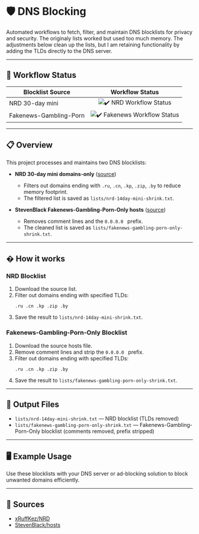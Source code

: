 
# 🛡️ DNS Blocking

Automated workflows to fetch, filter, and maintain DNS blocklists for privacy and security. The originaly lists worked but used too much memory. The adjustments below clean up the lists, but I am retaining functionality by adding the TLDs directly to the DNS server.

---

## 🚦 Workflow Status

| Blocklist Source | Workflow Status |
|------------------|:--------------:|
| NRD 30-day mini  | <img src="https://github.com/MarkDarwin/dns-blocking/actions/workflows/nrd-shrink.yml/badge.svg?style=for-the-badge&logo=githubactions&logoColor=white&label=✔️%20NRD%20Workflow&color=green" alt="✔️ NRD Workflow Status" /> |
| Fakenews-Gambling-Porn | <img src="https://github.com/MarkDarwin/dns-blocking/actions/workflows/fakenews-gambling-porn-shrink.yml/badge.svg?style=for-the-badge&logo=githubactions&logoColor=white&label=✔️%20Fakenews%20Workflow&color=green" alt="✔️ Fakenews Workflow Status" /> |

---

## 📋 Overview

This project processes and maintains two DNS blocklists:

- **NRD 30-day mini domains-only** ([source](https://raw.githubusercontent.com/cenk/nrd/refs/heads/main/nrd-last-30-days.txt))
	- Filters out domains ending with `.ru`, `.cn`, `.kp`, `.zip`, `.by` to reduce memory footprint.
	- The filtered list is saved as `lists/nrd-14day-mini-shrink.txt`.

- **StevenBlack Fakenews-Gambling-Porn-Only hosts** ([source](https://raw.githubusercontent.com/StevenBlack/hosts/master/alternates/fakenews-gambling-porn-only/hosts))
	- Removes comment lines and the `0.0.0.0 ` prefix.
	- The cleaned list is saved as `lists/fakenews-gambling-porn-only-shrink.txt`.

---

## � How it works

### NRD Blocklist
1. Download the source list.
2. Filter out domains ending with specified TLDs:
	 ```
	 .ru .cn .kp .zip .by
	 ```
3. Save the result to `lists/nrd-14day-mini-shrink.txt`.

### Fakenews-Gambling-Porn-Only Blocklist
1. Download the source hosts file.
2. Remove comment lines and strip the `0.0.0.0 ` prefix.
3. Filter out domains ending with specified TLDs:
	 ```
	 .ru .cn .kp .zip .by
	 ```
4. Save the result to `lists/fakenews-gambling-porn-only-shrink.txt`.

---

## 📁 Output Files

- `lists/nrd-14day-mini-shrink.txt` — NRD blocklist (TLDs removed)
- `lists/fakenews-gambling-porn-only-shrink.txt` — Fakenews-Gambling-Porn-Only blocklist (comments removed, prefix stripped)

---

## 🖥️ Example Usage

Use these blocklists with your DNS server or ad-blocking solution to block unwanted domains efficiently.

---

## 🔗 Sources

- [xRuffKez/NRD](https://github.com/xRuffKez/NRD)
- [StevenBlack/hosts](https://github.com/StevenBlack/hosts)
